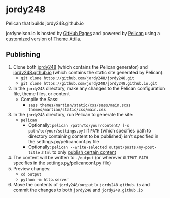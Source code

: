 # jordy248
Pelican that builds jordy248.github.io

jordynelson.io is hosted by [GitHub Pages](https://pages.github.com/) and powered by [Pelican](https:///getpelican.com) using a customized version of [Theme Attila](https://github.com/arulrajnet/attila).

## Publishing
1. Clone both [jordy248](https://github.com/jordy248/jordy248) (which contains the Pelican generator) and [jordy248.github.io](https://github.com/jordy248/jordy248.github.io) (which contains the static site generated by Pelican):
    * `git clone https://github.com/jordy248/jordy248.git`
    * `git clone https://github.com/jordy248/jordy248.github.io.git`
2. In the `jordy248` directory, make any changes to the Pelican configuration file, theme files, or content
    * Compile the Sass:
        * `sass themes/martian/static/css/sass/main.scss themes/martian/static/css/main.css`
3. In the `jordy248` directory, run Pelican to generate the site:
    * `pelican`
        * Optionally: `pelican /path/to/your/content/ [-s path/to/your/settings.py]` if `PATH` (which specifies path to directory containing content to be published) isn't specified in the settings.py/pelicanconf.py file
        * Optionally: `pelican --write-selected output/posts/my-post-title.html` to only [publish certain content](http://docs.getpelican.com/en/stable/settings.html#writing-only-selected-content)
4. The content will be written to `./output` (or wherever `OUTPUT_PATH` specifies in the settings.py/pelicanconf.py file)
5. Preview changes:
    * `cd output`
    * `python -m http.server`
6. Move the contents of `jordy248/output` to `jordy248.github.io` and commit the changes to both `jordy248` and `jordy248.github.io`